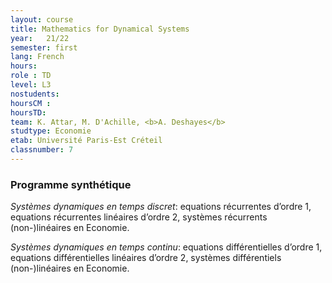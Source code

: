 ```yaml
---
layout: course
title: Mathematics for Dynamical Systems
year: 	21/22
semester: first
lang: French
hours:
role : TD
level: L3
nostudents:
hoursCM :
hoursTD:
team: K. Attar, M. D'Achille, <b>A. Deshayes</b>
studtype: Economie
etab: Université Paris-Est Créteil
classnumber: 7
---
```

### Programme synthétique


_Systèmes dynamiques en temps discret_: equations récurrentes d’ordre 1, equations récurrentes linéaires d’ordre 2, systèmes récurrents (non-)linéaires en Economie.

_Systèmes dynamiques en temps continu_: equations différentielles d’ordre 1, equations différentielles linéaires d’ordre 2, systèmes différentiels (non-)linéaires en Economie.
